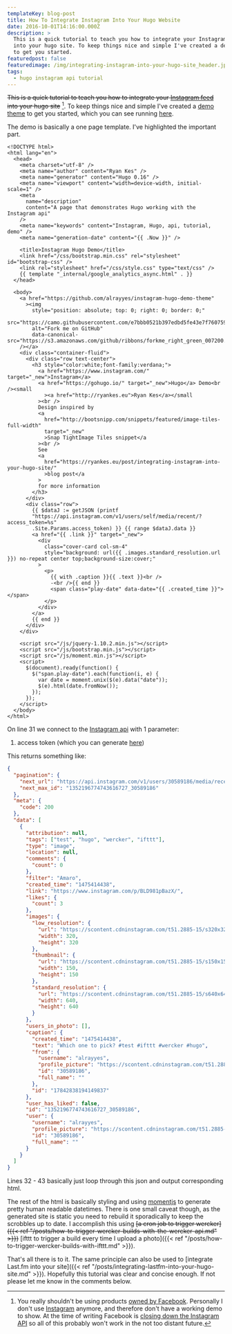 ```yaml
---
templateKey: blog-post
title: How To Integrate Instagram Into Your Hugo Website
date: 2016-10-01T14:16:00.000Z
description: >
  This is a quick tutorial to teach you how to integrate your Instagram feed
  into your hugo site. To keep things nice and simple I've created a demo theme
  to get you started.
featuredpost: false
featuredimage: /img/integrating-instagram-into-your-hugo-site_header.jpg
tags:
  - hugo instagram api tutorial
---
```


~~This is a quick tutorial to teach you how to integrate your [Instagram feed](http://instagram.com/alrayyes) into your hugo site~~ [^1]. To keep things nice and simple I've created a [demo theme](https://github.com/alrayyes/instagram-hugo-demo-theme) to get you started, which you can see running [here](https://instagram-hugo-demo.ryankes.eu/).

The demo is basically a one page template. I've highlighted the important part.​

```html{31-43}{numberLines: true}
<!DOCTYPE html>
<html lang="en">
  <head>
    <meta charset="utf-8" />
    <meta name="author" content="Ryan Kes" />
    <meta name="generator" content="Hugo 0.16" />
    <meta name="viewport" content="width=device-width, initial-scale=1" />
    <meta
      name="description"
      content="A page that demonstrates Hugo working with the Instagram api"
    />
    <meta name="keywords" content="Instagram, Hugo, api, tutorial, demo" />
    <meta name="generation-date" content="{{ .Now }}" />

    <title>Instagram Hugo Demo</title>
    <link href="/css/bootstrap.min.css" rel="stylesheet" id="bootstrap-css" />
    <link rel="stylesheet" href="/css/style.css" type="text/css" />
    {{ template "_internal/google_analytics_async.html" . }}
  </head>

  <body>
    <a href="https://github.com/alrayyes/instagram-hugo-demo-theme"
      ><img
        style="position: absolute; top: 0; right: 0; border: 0;"
        src="https://camo.githubusercontent.com/e7bbb0521b397edbd5fe43e7f760759336b5e05f/68747470733a2f2f73332e616d617a6f6e6177732e636f6d2f6769746875622f726962626f6e732f666f726b6d655f72696768745f677265656e5f3030373230302e706e67"
        alt="Fork me on GitHub"
        data-canonical-src="https://s3.amazonaws.com/github/ribbons/forkme_right_green_007200.png"
    /></a>
    <div class="container-fluid">
      <div class="row text-center">
        <h3 style="color:white;font-family:verdana;">
          <a href="https://www.instagram.com/" target="_new">Instagram</a>
          <a href="https://gohugo.io/" target="_new">Hugo</a> Demo<br /><small
            ><a href="http://ryankes.eu">Ryan Kes</a></small
          ><br />
          Design inspired by
          <a
            href="http://bootsnipp.com/snippets/featured/image-tiles-full-width"
            target="_new"
            >Snap TightImage Tiles snippet</a
          ><br />
          See
          <a
            href="https://ryankes.eu/post/integrating-instagram-into-your-hugo-site/"
            >blog post</a
          >
          for more information
        </h3>
      </div>
      <div class="row">
        {{ $dataJ := getJSON (printf
        "https://api.instagram.com/v1/users/self/media/recent/?access_token=%s"
        .Site.Params.access_token) }} {{ range $dataJ.data }}
        <a href="{{ .link }}" target="_new">
          <div
            class="cover-card col-sm-4"
            style="background: url({{ .images.standard_resolution.url }}) no-repeat center top;background-size:cover;"
          >
            <p>
              {{ with .caption }}{{ .text }}<br />
              -<br />{{ end }}
              <span class="play-date" data-date="{{ .created_time }}"></span>
            </p>
          </div>
        </a>
        {{ end }}
      </div>
    </div>

    <script src="/js/jquery-1.10.2.min.js"></script>
    <script src="/js/bootstrap.min.js"></script>
    <script src="/js/moment.min.js"></script>
    <script>
      $(document).ready(function() {
        $("span.play-date").each(function(i, e) {
          var date = moment.unix($(e).data("date"));
          $(e).html(date.fromNow());
        });
      });
    </script>
  </body>
</html>
```

On line 31 we connect to the [Instagram api](https://www.instagram.com/developer/) with 1 parameter:

1. access token (which you can generate [here](http://instagram.pixelunion.net/))

This returns something like:

```json
{
  "pagination": {
    "next_url": "https://api.instagram.com/v1/users/30589186/media/recent?access_token=30589186.1677ed0.04f23d0cd29246d692e1f240b0fd836a\u0026count=1\u0026max_id=1352196774743616727_30589186",
    "next_max_id": "1352196774743616727_30589186"
  },
  "meta": {
    "code": 200
  },
  "data": [
    {
      "attribution": null,
      "tags": ["test", "hugo", "wercker", "ifttt"],
      "type": "image",
      "location": null,
      "comments": {
        "count": 0
      },
      "filter": "Amaro",
      "created_time": "1475414438",
      "link": "https://www.instagram.com/p/BLD981pBazX/",
      "likes": {
        "count": 3
      },
      "images": {
        "low_resolution": {
          "url": "https://scontent.cdninstagram.com/t51.2885-15/s320x320/e35/14488341_1365561496789352_8898975373191020544_n.jpg?ig_cache_key=MTM1MjE5Njc3NDc0MzYxNjcyNw%3D%3D.2",
          "width": 320,
          "height": 320
        },
        "thumbnail": {
          "url": "https://scontent.cdninstagram.com/t51.2885-15/s150x150/e35/14488341_1365561496789352_8898975373191020544_n.jpg?ig_cache_key=MTM1MjE5Njc3NDc0MzYxNjcyNw%3D%3D.2",
          "width": 150,
          "height": 150
        },
        "standard_resolution": {
          "url": "https://scontent.cdninstagram.com/t51.2885-15/s640x640/sh0.08/e35/14488341_1365561496789352_8898975373191020544_n.jpg?ig_cache_key=MTM1MjE5Njc3NDc0MzYxNjcyNw%3D%3D.2",
          "width": 640,
          "height": 640
        }
      },
      "users_in_photo": [],
      "caption": {
        "created_time": "1475414438",
        "text": "Which one to pick? #test #ifttt #wercker #hugo",
        "from": {
          "username": "alrayyes",
          "profile_picture": "https://scontent.cdninstagram.com/t51.2885-19/11821796_875675509184288_365567230_a.jpg",
          "id": "30589186",
          "full_name": ""
        },
        "id": "17842838194149837"
      },
      "user_has_liked": false,
      "id": "1352196774743616727_30589186",
      "user": {
        "username": "alrayyes",
        "profile_picture": "https://scontent.cdninstagram.com/t51.2885-19/11821796_875675509184288_365567230_a.jpg",
        "id": "30589186",
        "full_name": ""
      }
    }
  ]
}
```

Lines 32 - 43 basically just loop through this json and output corresponding html.

The rest of the html is basically styling and using [momentjs](http://momentjs.com/) to generate pretty human readable datetimes. There is one small caveat though, as the generated site is static you need to rebuild it sporadically to keep the scrobbles up to date. I accomplish this using ~~[a cron job to trigger wercker]({{< ref "/posts/how-to-trigger-wercker-builds-with-the-wercker-api.md" >}})~~ [ifttt to trigger a build every time I upload a photo]({{< ref "/posts/how-to-trigger-wercker-builds-with-ifttt.md" >}}).

That's all there is to it. The same principle can also be used to [integrate Last.fm into your site]({{< ref "/posts/integrating-lastfm-into-your-hugo-site.md" >}}). Hopefully this tutorial was clear and concise enough. If not please let me know in the comments below.

[^1]: You really shouldn't be using products [owned by Facebook](https://www.stopusingfacebook.co/). Personally I don't use [Instagram](https://www.instagram.com) anymore, and therefore don't have a working demo to show. At the time of writing Facebook is [closing down the Instagram API](https://techcrunch.com/2018/04/04/facebook-instagram-api-shut-down/) so all of this probably won't work in the not too distant future.​

